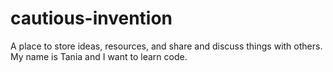# cautious-invention
A place to store ideas, resources, and share and discuss things with others.
My name is Tania and I want to learn code.
